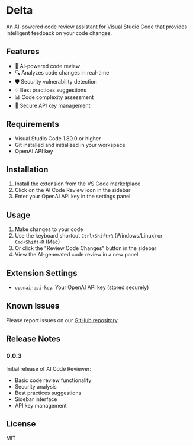 # Delta

An AI-powered code review assistant for Visual Studio Code that provides intelligent feedback on your code changes.

## Features

- 🤖 AI-powered code review
- 🔍 Analyzes code changes in real-time
- 🛡️ Security vulnerability detection
- 💡 Best practices suggestions
- 📊 Code complexity assessment
- 🔑 Secure API key management

## Requirements

- Visual Studio Code 1.80.0 or higher
- Git installed and initialized in your workspace
- OpenAI API key

## Installation

1. Install the extension from the VS Code marketplace
2. Click on the AI Code Review icon in the sidebar
3. Enter your OpenAI API key in the settings panel

## Usage

1. Make changes to your code
2. Use the keyboard shortcut `Ctrl+Shift+R` (Windows/Linux) or `Cmd+Shift+R` (Mac)
3. Or click the "Review Code Changes" button in the sidebar
4. View the AI-generated code review in a new panel

## Extension Settings

- `openai-api-key`: Your OpenAI API key (stored securely)

## Known Issues

Please report issues on our [GitHub repository](https://github.com/yourusername/your-repo/issues).

## Release Notes

### 0.0.3

Initial release of AI Code Reviewer:

- Basic code review functionality
- Security analysis
- Best practices suggestions
- Sidebar interface
- API key management

## License

MIT
